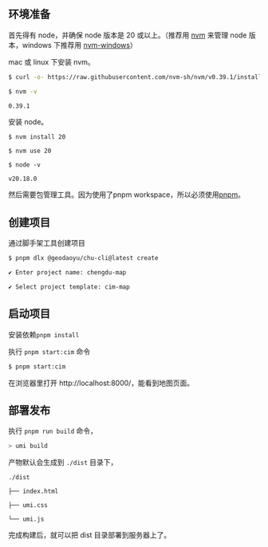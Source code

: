 
## 环境准备

首先得有 node，并确保 node 版本是 20 或以上。（推荐用 [nvm](https://github.com/nvm-sh/nvm) 来管理 node 版本，windows 下推荐用 [nvm-windows](https://github.com/coreybutler/nvm-windows)）

mac 或 linux 下安装 nvm。

```bash
$ curl -o- https://raw.githubusercontent.com/nvm-sh/nvm/v0.39.1/install.sh | bash

$ nvm -v

0.39.1
```

安装 node。

```undefined
$ nvm install 20

$ nvm use 20

$ node -v

v20.18.0
```

然后需要包管理工具。因为使用了pnpm workspace，所以必须使用[pnpm](https://pnpm.io/installation)。

## 创建项目

通过脚手架工具创建项目

```bash
$ pnpm dlx @geodaoyu/chu-cli@latest create

✔ Enter project name: chengdu-map

✔ Select project template: cim-map

```

## 启动项目

安装依赖`pnpm install`

执行 `pnpm start:cim` 命令

```bash
$ pnpm start:cim
```

在浏览器里打开 http://localhost:8000/，能看到地图页面。

## 部署发布

执行 `pnpm run build` 命令，

```bash
> umi build
```

产物默认会生成到 `./dist` 目录下，

```undefined
./dist

├── index.html

├── umi.css

└── umi.js
```

完成构建后，就可以把 dist 目录部署到服务器上了。
